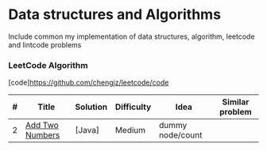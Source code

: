 Data structures and Algorithms
========
Include common my implementation of data structures, algorithm, leetcode and lintcode problems
### LeetCode Algorithm

[code]https://github.com/chengjz/leetcode/code

| # | Title | Solution | Difficulty |Idea |Similar problem
|---| ----- | -------- | ---------- |---- |---------------
|2|[Add Two Numbers](https://leetcode.com/problems/add-two-numbers/description/)|[Java]|Medium|dummy node/count|
